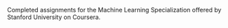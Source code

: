 Completed assignments for the Machine Learning Specialization offered by Stanford University on Coursera.
